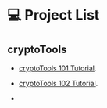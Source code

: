 # 💻 Project List

## cryptoTools

- [cryptoTools 101 Tutorial](https://github.com/ChrisJAdamek/cryptoTools).
 
- [cryptoTools 102 Tutorial](https://github.com/ChrisJAdamek/cryptoTools).
- 
